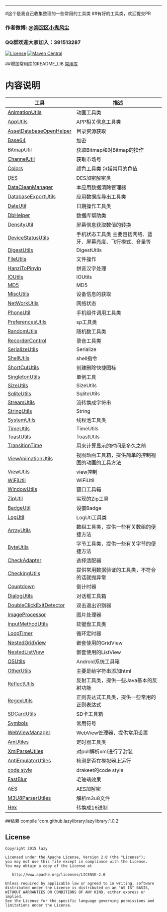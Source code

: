 
-------------
#这个是我自己收集整理的一些常用的工具类
##有好的工具类，欢迎提交PR
### 作者微博: [@海淀区小鬼风尘](http://weibo.com/2675061813/profile?topnav=1&wvr=6)
###  QQ群欢迎大家加入：391513287


[![License](https://img.shields.io/badge/license-Apache%202-green.svg)](https://www.apache.org/licenses/LICENSE-2.0)
[![Maven Central](https://img.shields.io/bintray/v/gcssloop/maven/sutil.svg)](https://bintray.com/gcssloop/maven/sutil/view)

##增加常用库的README_LIB
[常用库](https://github.com/l123456789jy/Lazy/blob/master/USER_LIB_README.md)

# 内容说明
 工具 | 描述
 ---  | ---
 [AnimationUtils](https://github.com/l123456789jy/Lazy/blob/master/lazylibrary/src/main/java/com/github/lazylibrary/util/AnimationUtils.java)| 动画工具类
 [AppUtils](https://github.com/l123456789jy/Lazy/blob/master/lazylibrary/src/main/java/com/github/lazylibrary/util/AppUtils.java)| APP相关信息工具类
 [AssetDatabaseOpenHelper](https://github.com/l123456789jy/Lazy/blob/master/lazylibrary/src/main/java/com/github/lazylibrary/util/AssetDatabaseOpenHelper.java)| 目录资源获取
 [Base64](https://github.com/l123456789jy/Lazy/blob/master/lazylibrary/src/main/java/com/github/lazylibrary/util/Base64.java)| 加密
 [BitmapUtil](https://github.com/l123456789jy/Lazy/blob/master/lazylibrary/src/main/java/com/github/lazylibrary/util/BitmapUtil.java)| 获取Bitmap和对Bitmap的操作
  [ChannelUtil](https://github.com/l123456789jy/Lazy/blob/master/lazylibrary/src/main/java/com/github/lazylibrary/util/ChannelUtil.java)| 获取市场号
  [Colors](https://github.com/l123456789jy/Lazy/blob/master/lazylibrary/src/main/java/com/github/lazylibrary/util/Colors.java)| 颜色工具类 包括常用的色值
  [DES](https://github.com/l123456789jy/Lazy/blob/master/lazylibrary/src/main/java/com/github/lazylibrary/util/DES.java)| DES加密解密类
  [DataCleanManager](https://github.com/l123456789jy/Lazy/blob/master/lazylibrary/src/main/java/com/github/lazylibrary/util/DataCleanManager.java)| 本应用数据清除管理器
  [DatabaseExportUtils](https://github.com/l123456789jy/Lazy/blob/master/lazylibrary/src/main/java/com/github/lazylibrary/util/DatabaseExportUtils.java)| 应用数据库导出工具类
  [DateUtil](https://github.com/l123456789jy/Lazy/blob/master/lazylibrary/src/main/java/com/github/lazylibrary/util/DateUtil.java)| 日期操作工具类
  [DbHelper](https://github.com/l123456789jy/Lazy/blob/master/lazylibrary/src/main/java/com/github/lazylibrary/util/DbHelper.java)| 数据库帮助类
  [DensityUtil](https://github.com/l123456789jy/Lazy/blob/master/lazylibrary/src/main/java/com/github/lazylibrary/util/DensityUtil.java)| 屏幕信息获取数值的转换
  [DeviceStatusUtils](https://github.com/l123456789jy/Lazy/blob/master/lazylibrary/src/main/java/com/github/lazylibrary/util/DeviceStatusUtils.java)| 手机状态工具类 主要包括网络、蓝牙、屏幕亮度、飞行模式、音量等
  [DigestUtils](https://github.com/l123456789jy/Lazy/blob/master/lazylibrary/src/main/java/com/github/lazylibrary/util/DigestUtils.java)| DigestUtils
  [FileUtils](https://github.com/l123456789jy/Lazy/blob/master/lazylibrary/src/main/java/com/github/lazylibrary/util/FileUtils.java)| 文件操作
  [HanziToPinyin](https://github.com/l123456789jy/Lazy/blob/master/lazylibrary/src/main/java/com/github/lazylibrary/util/HanziToPinyin.java)| 拼音汉字处理
  [IOUtils](https://github.com/l123456789jy/Lazy/blob/master/lazylibrary/src/main/java/com/github/lazylibrary/util/IOUtils.java)| IOUtils
  [MD5](https://github.com/l123456789jy/Lazy/blob/master/lazylibrary/src/main/java/com/github/lazylibrary/util/MD5.java)| MD5
  [MiscUtils](https://github.com/l123456789jy/Lazy/blob/master/lazylibrary/src/main/java/com/github/lazylibrary/util/MiscUtils.java)| 设备信息的获取
  [NetWorkUtils](https://github.com/l123456789jy/Lazy/blob/master/lazylibrary/src/main/java/com/github/lazylibrary/util/NetWorkUtils.java)| 网络状态
  [PhoneUtil](https://github.com/l123456789jy/Lazy/blob/master/lazylibrary/src/main/java/com/github/lazylibrary/util/PhoneUtil.java)| 手机组件调用工具类
  [PreferencesUtils](https://github.com/l123456789jy/Lazy/blob/master/lazylibrary/src/main/java/com/github/lazylibrary/util/PreferencesUtils.java)| sp工具类
  [RandomUtils](https://github.com/l123456789jy/Lazy/blob/master/lazylibrary/src/main/java/com/github/lazylibrary/util/RandomUtils.java)| 随机数工具类
  [RecorderControl](https://github.com/l123456789jy/Lazy/blob/master/lazylibrary/src/main/java/com/github/lazylibrary/util/RecorderControl.java)| 录音工具类
  [SerializeUtils](https://github.com/l123456789jy/Lazy/blob/master/lazylibrary/src/main/java/com/github/lazylibrary/util/SerializeUtils.java)| Serialize
  [ShellUtils](https://github.com/l123456789jy/Lazy/blob/master/lazylibrary/src/main/java/com/github/lazylibrary/util/ShellUtils.java)| shell指令
  [ShortCutUtils](https://github.com/l123456789jy/Lazy/blob/master/lazylibrary/src/main/java/com/github/lazylibrary/util/ShortCutUtils.java)| 创建删除快捷图标
 [SingletonUtils](https://github.com/l123456789jy/Lazy/blob/master/lazylibrary/src/main/java/com/github/lazylibrary/util/SingletonUtils.java)| 单例工具
 [SizeUtils](https://github.com/l123456789jy/Lazy/blob/master/lazylibrary/src/main/java/com/github/lazylibrary/util/SizeUtils.java)| SizeUtils
 [SqliteUtils](https://github.com/l123456789jy/Lazy/blob/master/lazylibrary/src/main/java/com/github/lazylibrary/util/SqliteUtils.java)| SqliteUtils
 [StreamUtils](https://github.com/l123456789jy/Lazy/blob/master/lazylibrary/src/main/java/com/github/lazylibrary/util/StreamUtils.java)| 流转换成字符串
 [StringUtils](https://github.com/l123456789jy/Lazy/blob/master/lazylibrary/src/main/java/com/github/lazylibrary/util/StringUtils.java)| String
 [SystemUtils](https://github.com/l123456789jy/Lazy/blob/master/lazylibrary/src/main/java/com/github/lazylibrary/util/SystemUtils.java)| 线程池工具类
 [TimeUtils](https://github.com/l123456789jy/Lazy/blob/master/lazylibrary/src/main/java/com/github/lazylibrary/util/TimeUtils.java)| TimeUtils
 [ToastUtils](https://github.com/l123456789jy/Lazy/blob/master/lazylibrary/src/main/java/com/github/lazylibrary/util/ToastUtils.java)| ToastUtils
 [TransitionTime](https://github.com/l123456789jy/Lazy/blob/master/lazylibrary/src/main/java/com/github/lazylibrary/util/TransitionTime.java)|用来计算显示的时间是多久之前
 [ViewAnimationUtils](https://github.com/l123456789jy/Lazy/blob/master/lazylibrary/src/main/java/com/github/lazylibrary/util/ViewAnimationUtils.java)|视图动画工具箱，提供简单的控制视图的动画的工具方法
 [ViewUtils](https://github.com/l123456789jy/Lazy/blob/master/lazylibrary/src/main/java/com/github/lazylibrary/util/ViewUtils.java)|view控制
 [WiFiUtil](https://github.com/l123456789jy/Lazy/blob/master/lazylibrary/src/main/java/com/github/lazylibrary/util/WiFiUtil.java)|WiFiUtil
 [WindowUtils](https://github.com/l123456789jy/Lazy/blob/master/lazylibrary/src/main/java/com/github/lazylibrary/util/WindowUtils.java)|窗口工具箱
 [ZipUtil](https://github.com/l123456789jy/Lazy/blob/master/lazylibrary/src/main/java/com/github/lazylibrary/util/ZipUtil.java)|实现的Zip工具
 [BadgeUtil](https://github.com/l123456789jy/Lazy/blob/master/lazylibrary/src/main/java/com/github/lazylibrary/util/BadgeUtil.java)|设置Badge
 [LogUtil](https://github.com/l123456789jy/Lazy/blob/master/lazylibrary/src/main/java/com/github/lazylibrary/util/LogUtil.java)|LogUti工具类
 [ArrayUtils](https://github.com/l123456789jy/Lazy/blob/master/lazylibrary/src/main/java/com/github/lazylibrary/util/ArrayUtils.java)|数组工具类，提供一些有关数组的便捷方法
 [ByteUtils](https://github.com/l123456789jy/Lazy/blob/master/lazylibrary/src/main/java/com/github/lazylibrary/util/ByteUtils.java)|字节工具类，提供一些有关字节的便捷方法
 [CheckAdapter](https://github.com/l123456789jy/Lazy/blob/master/lazylibrary/src/main/java/com/github/lazylibrary/util/CheckAdapter.java)|选择适配器
[CheckingUtils](https://github.com/l123456789jy/Lazy/blob/master/lazylibrary/src/main/java/com/github/lazylibrary/util/CheckingUtils.java)|提供常用数据验证的工具类，不符合的话就抛异常
[Countdown](https://github.com/l123456789jy/Lazy/blob/master/lazylibrary/src/main/java/com/github/lazylibrary/util/Countdown.java)|倒计时器
[DialogUtils](https://github.com/l123456789jy/Lazy/blob/master/lazylibrary/src/main/java/com/github/lazylibrary/util/DialogUtils.java)|对话框工具箱
[DoubleClickExitDetector](https://github.com/l123456789jy/Lazy/blob/master/lazylibrary/src/main/java/com/github/lazylibrary/util/DoubleClickExitDetector.java)|双击退出识别器
[ImageProcessor](https://github.com/l123456789jy/Lazy/blob/master/lazylibrary/src/main/java/com/github/lazylibrary/util/ImageProcessor.java)|图片处理器
[InputMethodUtils](https://github.com/l123456789jy/Lazy/blob/master/lazylibrary/src/main/java/com/github/lazylibrary/util/InputMethodUtils.java)|软键盘工具类
[LoopTimer](https://github.com/l123456789jy/Lazy/blob/master/lazylibrary/src/main/java/com/github/lazylibrary/util/LoopTimer.java)|循环定时器
[NestedGridView](https://github.com/l123456789jy/Lazy/blob/master/lazylibrary/src/main/java/com/github/lazylibrary/util/NestedGridView.java)|嵌套使用的GridView
[NestedListView](https://github.com/l123456789jy/Lazy/blob/master/lazylibrary/src/main/java/com/github/lazylibrary/util/NestedListView.java)|嵌套使用的ListView
[OSUtils](https://github.com/l123456789jy/Lazy/blob/master/lazylibrary/src/main/java/com/github/lazylibrary/util/OSUtils.java)|Android系统工具箱
[OtherUtils](https://github.com/l123456789jy/Lazy/blob/master/lazylibrary/src/main/java/com/github/lazylibrary/util/OtherUtils.java)|主要是给字符串添加html
[ReflectUtils](https://github.com/l123456789jy/Lazy/blob/master/lazylibrary/src/main/java/com/github/lazylibrary/util/ReflectUtils.java)|反射工具类，提供一些Java基本的反射功能
[RegexUtils](https://github.com/l123456789jy/Lazy/blob/master/lazylibrary/src/main/java/com/github/lazylibrary/util/RegexUtils.java)|正则表达式工具类，提供一些常用的正则表达式
[SDCardUtils](https://github.com/l123456789jy/Lazy/blob/master/lazylibrary/src/main/java/com/github/lazylibrary/util/SDCardUtils.java)|SD卡工具箱
[Symbols](https://github.com/l123456789jy/Lazy/blob/master/lazylibrary/src/main/java/com/github/lazylibrary/util/Symbols.java)|常用符号
[WebViewManager](https://github.com/l123456789jy/Lazy/blob/master/lazylibrary/src/main/java/com/github/lazylibrary/util/WebViewManager.java)|WebView管理器，提供常用设置
[AmUtiles](https://github.com/l123456789jy/Lazy/blob/master/lazylibrary/src/main/java/com/github/lazylibrary/util/AmUtiles.java)|定时器工具类
[XmlParseUtiles](https://github.com/l123456789jy/Lazy/blob/master/lazylibrary/src/main/java/com/github/lazylibrary/util/XmlParseUtiles.java)|对pull解析xml进行了封装
[AntiEmulatorUtiles](https://github.com/l123456789jy/Lazy/blob/master/lazylibrary/src/main/java/com/github/lazylibrary/util/AntiEmulatorUtiles.java)|检测是否在模拟器上运行
[code style](https://github.com/l123456789jy/Lazy/tree/master/lazylibrary/src/file)|drakeet的code style
[FastBlur](https://github.com/l123456789jy/Lazy/blob/master/lazylibrary/src/main/java/com/github/lazylibrary/util/FastBlur.java)|毛玻璃效果
[AES](https://github.com/l123456789jy/Lazy/blob/master/lazylibrary/src/main/java/com/github/lazylibrary/util/AES.java)|AES加解密
[M3U8ParserUtiles](https://github.com/l123456789jy/Lazy/blob/master/lazylibrary/src/main/java/com/github/lazylibrary/util/M3U8ParserUtiles.java)|解析m3u8文件
[Hex](https://github.com/l123456789jy/Lazy/blob/master/lazylibrary/src/main/java/com/github/lazylibrary/util/Hex.java)|转换成16进制

##依赖
          compile 'com.github.lazylibrary:lazylibrary:1.0.2'


## License

    Copyright 2015 lazy

    Licensed under the Apache License, Version 2.0 (the "License");
    you may not use this file except in compliance with the License.
    You may obtain a copy of the License at

       http://www.apache.org/licenses/LICENSE-2.0

    Unless required by applicable law or agreed to in writing, software
    distributed under the License is distributed on an "AS IS" BASIS,
    WITHOUT WARRANTIES OR CONDITIONS OF ANY KIND, either express or implied.
    See the License for the specific language governing permissions and
    limitations under the License.

